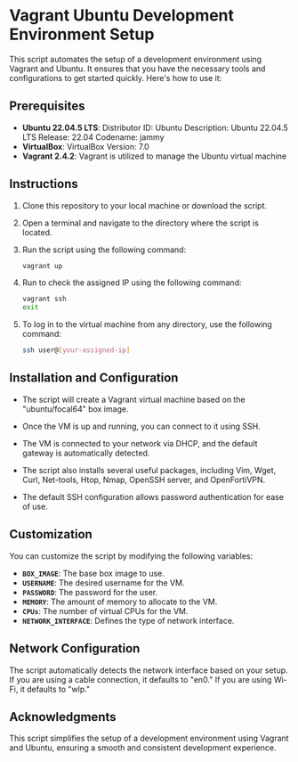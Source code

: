 # Vagrant Ubuntu Development Environment Setup

This script automates the setup of a development environment using Vagrant and Ubuntu. It ensures that you have the necessary tools and configurations to get started quickly. Here's how to use it:

## Prerequisites
- **Ubuntu 22.04.5 LTS**:
   Distributor ID: Ubuntu
   Description: Ubuntu 22.04.5 LTS
   Release: 22.04
   Codename: jammy
- **VirtualBox**:
   VirtualBox Version: 7.0
- **Vagrant 2.4.2**:
   Vagrant is utilized to manage the Ubuntu virtual machine

## Instructions

1. Clone this repository to your local machine or download the script.

2. Open a terminal and navigate to the directory where the script is located.

3. Run the script using the following command:

   ```bash
   vagrant up

4. Run to check the assigned IP using the following command:

   ```bash
   vagrant ssh
   exit

5. To log in to the virtual machine from any directory, use the following command:

   ```bash
   ssh user@[your-assigned-ip]

## Installation and Configuration

- The script will create a Vagrant virtual machine based on the "ubuntu/focal64" box image.

- Once the VM is up and running, you can connect to it using SSH.

- The VM is connected to your network via DHCP, and the default gateway is automatically detected.

- The script also installs several useful packages, including Vim, Wget, Curl, Net-tools, Htop, Nmap, OpenSSH server, and OpenFortiVPN.

- The default SSH configuration allows password authentication for ease of use.

## Customization

You can customize the script by modifying the following variables:

- **`BOX_IMAGE`**: The base box image to use.
- **`USERNAME`**: The desired username for the VM.
- **`PASSWORD`**: The password for the user.
- **`MEMORY`**: The amount of memory to allocate to the VM.
- **`CPUs`**: The number of virtual CPUs for the VM.
- **`NETWORK_INTERFACE`**: Defines the type of network interface.

## Network Configuration

The script automatically detects the network interface based on your setup. If you are using a cable connection, it defaults to "en0." If you are using Wi-Fi, it defaults to "wlp."

## Acknowledgments

This script simplifies the setup of a development environment using Vagrant and Ubuntu, ensuring a smooth and consistent development experience.
